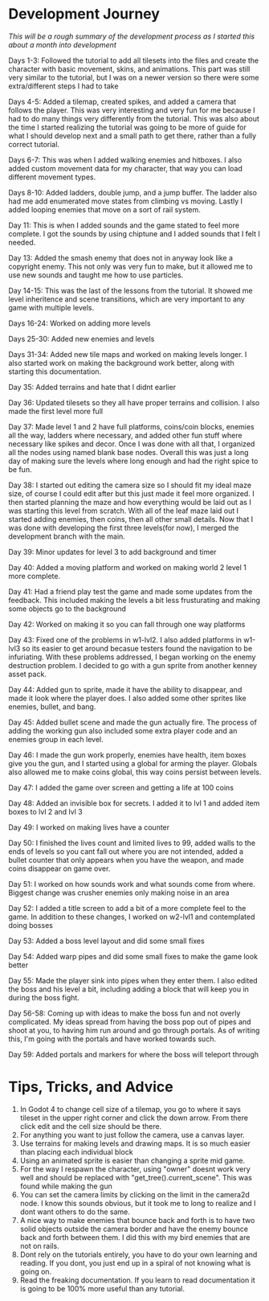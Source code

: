 # Development Journey

*This will be a rough summary of the development process as I started this about a month into development*

Days 1-3: Followed the tutorial to add all tilesets into the files and create the character with basic movement, skins, and animations. This part was still very similar to the tutorial, 
but I was on a newer version so there were some extra/different steps I had to take

Days 4-5: Added a tilemap, created spikes, and added a camera that follows the player. This was very interesting and very fun for me because I had to do many things very differently from the
tutorial. This was also about the time I started realizing the tutorial was going to be more of guide for what I should develop next and a small path to get there, rather than a fully correct 
tutorial.

Days 6-7: This was when I added walking enemies and hitboxes. I also added custom movement data for my character, that way you can load different movement types.

Days 8-10: Added ladders, double jump, and a jump buffer. The ladder also had me add enumerated move states from climbing vs moving. Lastly I added looping enemies that move on a sort of rail system.

Day 11: This is when I added sounds and the game stated to feel more complete. I got the sounds by using chiptune and I added sounds that I felt I needed. 

Day 13: Added the smash enemy that does not in anyway look like a copyright enemy. This not only was very fun to make, but it allowed me to use new sounds and taught me how to use particles.

Day 14-15: This was the last of the lessons from the tutorial. It showed me level inheritence and scene transitions, which are very important to any game with multiple levels.

Days 16-24: Worked on adding more levels

Days 25-30: Added new enemies and levels

Days 31-34: Added new tile maps and worked on making levels longer. I also started work on making the background work better, along with starting this documentation. 

Day 35: Added terrains and hate that I didnt earlier

Day 36: Updated tilesets so they all have proper terrains and collision. I also made the first level more full

Day 37: Made level 1 and 2 have full platforms, coins/coin blocks, enemies all the way,  ladders where necessary, and added other fun stuff where necessary like spikes and decor. Once I was done with all that, I organized all the nodes using named blank base nodes. Overall this was just a long day of making sure the levels where long enough and had the right spice to be fun.

Day 38: I started out editing the camera size so I should fit my ideal maze size, of course I could edit after but this just made it feel more organized. I then started planning the maze and how everything would be laid out as I was starting this level from scratch. With all of the leaf maze laid out I started adding enemies, then coins, then all other small details. Now that I was done with developing the first three levels(for now), I merged the development branch with the main.

Day 39: Minor updates for level 3 to add background and timer

Day 40: Added a moving platform and worked on making world 2 level 1 more complete. 

Day 41: Had a friend play test the game and made some updates from the feedback. This included making the levels a bit less frusturating and making some objects go to the background

Day 42: Worked on making it so you can fall through one way platforms

Day 43: Fixed one of the problems in w1-lvl2. I also added platforms in w1-lvl3 so its easier to get around becasue testers found the navigation to be infuriating. With these problems addressed, I began working on the enemy destruction problem. I decided to go with a gun sprite from another kenney asset pack.

Day 44: Added gun to sprite, made it have the ability to disappear, and made it look where the player does. I also added some other sprites like enemies, bullet, and bang.

Day 45: Added bullet scene and made the gun actually fire. The process of adding the working gun also included some extra player code and an enemies group in each level.

Day 46: I made the gun work properly, enemies have health, item boxes give you the gun, and I started using a global for arming the player. Globals also allowed me to make coins global, this way coins persist between levels.

Day 47: I added the game over screen and getting a life at 100 coins

Day 48: Added an invisible box for secrets. I added it to lvl 1 and added item boxes to lvl 2 and lvl 3

Day 49: I worked on making lives have a counter

Day 50: I finished the lives count and limited lives to 99, added walls to the ends of levels so you cant fall out where you are not intended, added a bullet counter that only appears when you have the weapon, and made coins disappear on game over.

Day 51: I worked on how sounds work and what sounds come from where. Biggest change was crusher enemies only making noise in an area

Day 52: I added a title screen to add a bit of a more complete feel to the game. In addition to these changes, I worked on w2-lvl1 and contemplated doing bosses

Day 53: Added a boss level layout and did some small fixes

Day 54: Added warp pipes and did some small fixes to make the game look better

Day 55: Made the player sink into pipes when they enter them. I also edited the boss and his level a bit, including adding a block that will keep you in during the boss fight.

Day 56-58: Coming up with ideas to make the boss fun and not overly complicated. My ideas spread from having the boss pop out of pipes and shoot at you, to having him run around and go through portals.
As of writing this, I'm going with the portals and have worked towards such.

Day 59: Added portals and markers for where the boss will teleport through

# Tips, Tricks, and Advice

1. In Godot 4 to change cell size of a tilemap, you go to where it says tileset in the upper right corner and click the down arrow. From there click edit and the cell size should be there.
2. For anything you want to just follow the camera, use a canvas layer.
3. Use terrains for making levels and drawing maps. It is so much easier than placing each individual block
4. Using an animated sprite is easier than changing a sprite mid game.
5. For the way I respawn the character, using "owner" doesnt work very well and should be replaced with "get_tree().current_scene". This was found while making the gun
6. You can set the camera limits by clicking on the limit in the camera2d node. I know this sounds obvious, but it took me to long to realize and I dont want others to do the same.
7. A nice way to make enemies that bounce back and forth is to have two solid objects outside the camera border and have the enemy bounce back and forth between them. I did this with my bird enemies that are not on rails.
8. Dont rely on the tutorials entirely, you have to do your own learning and reading. If you dont, you just end up in a spiral of not knowing what is going on.
9. Read the freaking documentation. If you learn to read documentation it is going to be 100% more useful than any tutorial.
